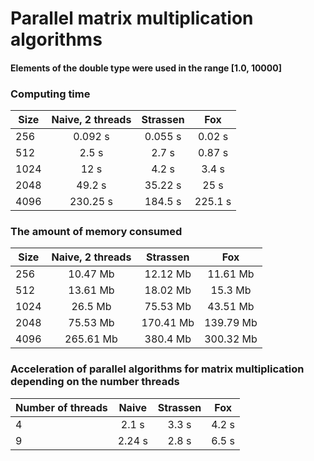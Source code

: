# Parallel matrix multiplication algorithms
#### Elements of the double type were used in the range [1.0, 10000]
### Computing time
| Size | Naive, 2 threads | Strassen | Fox |
|-|:-:|:-:|:-:|
| 256 | 0.092 s | 0.055 s | 0.02 s |
| 512 | 2.5 s | 2.7 s | 0.87 s |
| 1024 | 12 s | 4.2 s | 3.4 s |
| 2048 | 49.2 s | 35.22 s | 25 s |
| 4096 | 230.25 s | 184.5 s | 225.1 s |

### The amount of memory consumed
| Size | Naive, 2 threads | Strassen | Fox |
|-|:-:|:-:|:-:|
| 256 | 10.47 Mb | 12.12 Mb | 11.61 Mb |
| 512 | 13.61 Mb | 18.02 Mb |  15.3 Mb |
| 1024 | 26.5 Mb | 75.53 Mb | 43.51 Mb |
| 2048 | 75.53 Mb | 170.41 Mb | 139.79 Mb |
| 4096 | 265.61 Mb | 380.4 Mb | 300.32 Mb |

### Acceleration of parallel algorithms for matrix multiplication depending on the number threads
| Number of threads | Naive | Strassen | Fox |
|-|:-:|:-:|:-:|
| 4 | 2.1 s | 3.3 s | 4.2 s |
| 9 | 2.24 s | 2.8 s |  6.5 s |
